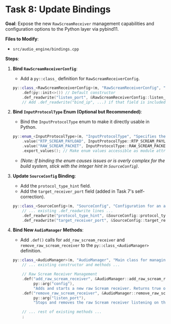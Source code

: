 # Task 8: Update Bindings

**Goal**: Expose the new `RawScreamReceiver` management capabilities and configuration options to the Python layer via pybind11.

**Files to Modify**:
*   `src/audio_engine/bindings.cpp`

**Steps**:

1.  **Bind `RawScreamReceiverConfig`**:
    *   Add a `py::class_` definition for `RawScreamReceiverConfig`.
    ```cpp
    py::class_<RawScreamReceiverConfig>(m, "RawScreamReceiverConfig", "Configuration for a raw Scream receiver")
        .def(py::init<>()) // Default constructor
        .def_readwrite("listen_port", &RawScreamReceiverConfig::listen_port, "UDP port to listen on");
        // Add .def_readwrite("bind_ip", ...) if that field is included
    ```

2.  **Bind `InputProtocolType` Enum (Optional but Recommended)**:
    *   Bind the `InputProtocolType` enum to make it directly usable in Python.
    ```cpp
    py::enum_<InputProtocolType>(m, "InputProtocolType", "Specifies the expected input packet type")
        .value("RTP_SCREAM_PAYLOAD", InputProtocolType::RTP_SCREAM_PAYLOAD)
        .value("RAW_SCREAM_PACKET", InputProtocolType::RAW_SCREAM_PACKET)
        .export_values(); // Make enum values accessible as module attributes
    ```
    *   *(Note: If binding the enum causes issues or is overly complex for the build system, stick with the integer hint in `SourceConfig`)*.

3.  **Update `SourceConfig` Binding**:
    *   Add the `protocol_type_hint` field.
    *   Add the `target_receiver_port` field (added in Task 7's self-correction).
    ```cpp
    py::class_<SourceConfig>(m, "SourceConfig", "Configuration for an audio source")
        // ... existing .def_readwrite lines ...
        .def_readwrite("protocol_type_hint", &SourceConfig::protocol_type_hint, "Input protocol type (0=RTP_PAYLOAD, 1=RAW_PACKET)")
        .def_readwrite("target_receiver_port", &SourceConfig::target_receiver_port, "Target receiver listen port (used for RAW_PACKET type)");
    ```

4.  **Bind New `AudioManager` Methods**:
    *   Add `.def()` calls for `add_raw_scream_receiver` and `remove_raw_scream_receiver` to the `py::class_<AudioManager>` definition.
    ```cpp
    py::class_<AudioManager>(m, "AudioManager", "Main class for managing the C++ audio engine")
        // ... existing constructor and methods ...

        // Raw Scream Receiver Management
        .def("add_raw_scream_receiver", &AudioManager::add_raw_scream_receiver,
             py::arg("config"),
             "Adds and starts a new raw Scream receiver. Returns true on success.")
        .def("remove_raw_scream_receiver", &AudioManager::remove_raw_scream_receiver,
             py::arg("listen_port"),
             "Stops and removes the raw Scream receiver listening on the given port. Returns true on success.")

        // ... rest of existing methods ...
        ;
